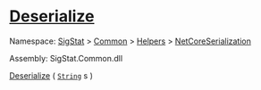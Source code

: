 # [Deserialize](./NetCoreSerializationHelper-100664081.md)

Namespace: [SigStat]() > [Common](./../../../README.md) > [Helpers](./../../README.md) > [NetCoreSerialization](./../README.md)

Assembly: SigStat.Common.dll

[Deserialize](./NetCoreSerializationHelper-100664081.md) ( [`String`](https://docs.microsoft.com/en-us/dotnet/api/System.String) s )
